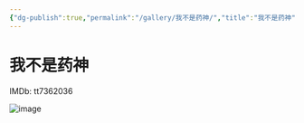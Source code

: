 ```yaml
---
{"dg-publish":true,"permalink":"/gallery/我不是药神/","title":"我不是药神"}
---
```



# 我不是药神

IMDb: tt7362036

![image](https://img9.doubanio.com/view/photo/s_ratio_poster/public/p2561305376.webp)
